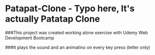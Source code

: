 # Patapat-Clone - Typo here, It's actually Patatap Clone

###This project was created working alone exercise with Udemy Web Development Bootcamp

###It plays the sound and an animatino on every key press (letter only)
